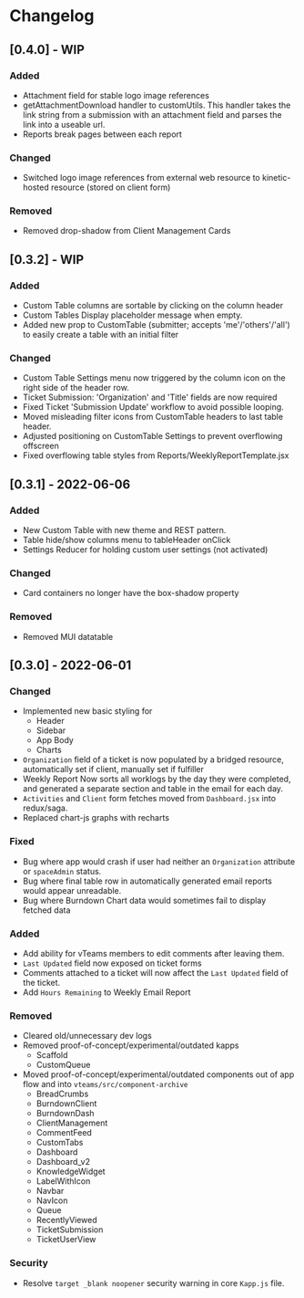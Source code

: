 # Changelog

## [0.4.0] - WIP

### Added

- Attachment field for stable logo image references
- getAttachmentDownload handler to customUtils. This handler takes the link string from a submission with an attachment field and parses the link into a useable url.
- Reports break pages between each report

### Changed

- Switched logo image references from external web resource to kinetic-hosted resource (stored on client form)

### Removed

- Removed drop-shadow from Client Management Cards

## [0.3.2] - WIP

### Added

- Custom Table columns are sortable by clicking on the column header
- Custom Tables Display placeholder message when empty.
- Added new prop to CustomTable (submitter; accepts 'me'/'others'/'all') to easily create a table with an initial filter 

### Changed

- Custom Table Settings menu now triggered by the column icon on the right side of the header row.
- Ticket Submission: 'Organization' and 'Title' fields are now required
- Fixed Ticket 'Submission Update' workflow to avoid possible looping.
- Moved misleading filter icons from CustomTable headers to last table header.
- Adjusted positioning on CustomTable Settings to prevent overflowing offscreen 
- Fixed overflowing table styles from Reports/WeeklyReportTemplate.jsx

## [0.3.1] - 2022-06-06

### Added

- New Custom Table with new theme and REST pattern.
- Table hide/show columns menu to tableHeader onClick
- Settings Reducer for holding custom user settings (not activated)

### Changed

- Card containers no longer have the box-shadow property

### Removed

- Removed MUI datatable

## [0.3.0] - 2022-06-01 
### Changed
- Implemented new basic styling for
    - Header
    - Sidebar
    - App Body
    - Charts
- `Organization` field of a ticket is now populated by a bridged resource, automatically set if client, manually set if fulfiller
- Weekly Report Now sorts all worklogs by the day they were completed, and generated a separate section and table in the email for each day.
- `Activities` and `Client` form fetches moved from `Dashboard.jsx` into redux/saga.
- Replaced chart-js graphs with recharts

### Fixed
- Bug where app would crash if user had neither an `Organization` attribute or `spaceAdmin` status.
- Bug where final table row in automatically generated email reports would appear unreadable.
- Bug where Burndown Chart data would sometimes fail to display fetched data

### Added
- Add ability for vTeams members to edit comments after leaving them.
- `Last Updated` field now exposed on ticket forms
- Comments attached to a ticket will now affect the `Last Updated` field of the ticket.
- Add `Hours Remaining` to Weekly Email Report

### Removed
- Cleared old/unnecessary dev logs
- Removed proof-of-concept/experimental/outdated kapps
    - Scaffold
    - CustomQueue
- Moved proof-of-concept/experimental/outdated components out of app flow and into `vteams/src/component-archive`
    - BreadCrumbs
    - BurndownClient
    - BurndownDash
    - ClientManagement
    - CommentFeed
    - CustomTabs
    - Dashboard
    - Dashboard_v2
    - KnowledgeWidget
    - LabelWithIcon
    - Navbar
    - NavIcon
    - Queue
    - RecentlyViewed
    - TicketSubmission
    - TicketUserView

### Security

- Resolve `target _blank noopener` security warning in core `Kapp.js` file.